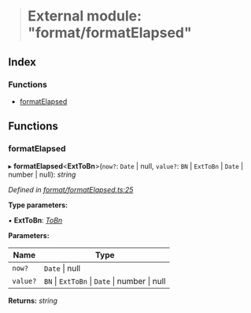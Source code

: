 > # External module: "format/formatElapsed"

## Index

### Functions

* [formatElapsed](_format_formatelapsed_.md#formatelapsed)

## Functions

###  formatElapsed

▸ **formatElapsed**<**ExtToBn**>(`now?`: `Date` | null, `value?`: `BN` | `ExtToBn` | `Date` | number | null): *string*

*Defined in [format/formatElapsed.ts:25](https://github.com/polkadot-js/common/blob/5d7ddcb/packages/util/src/format/formatElapsed.ts#L25)*

**Type parameters:**

▪ **ExtToBn**: *[ToBn](../interfaces/_types_.tobn.md)*

**Parameters:**

Name | Type |
------ | ------ |
`now?` | `Date` \| null |
`value?` | `BN` \| `ExtToBn` \| `Date` \| number \| null |

**Returns:** *string*